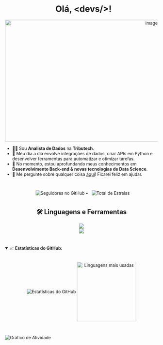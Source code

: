 <h1 align="center">
  Olá, &lt;devs/&gt;!
</h1>

<p align="center">
  <img width="950" height="400" alt="image" src="https://i.pinimg.com/originals/c8/dc/cc/c8dcccc91727a9e134ebbe448498ce1c.gif" />
</p>

- 👨‍💻 Sou **Analista de Dados** na **Tributech**.
- 🔭 Meu dia a dia envolve integrações de dados, criar APIs em Python e desenvolver ferramentas para automatizar e otimizar tarefas.
- 🌱 No momento, estou aprofundando meus conhecimentos em **Desenvolvimento Back-end & novas tecnologias de Data Science**.
- 💬 Me pergunte sobre qualquer coisa [aqui](https://github.com/lvcas-dotcom/lvcas-dotcom/issues)! Ficarei feliz em ajudar.

<br/>

<p align="center">
  <img alt="Seguidores no GitHub" src="https://img.shields.io/github/followers/lvcas-dotcom?label=Seguidores&style=social"/> •
  <img src="https://img.shields.io/github/stars/lvcas-dotcom?label=Stars" alt="Total de Estrelas"/>
</p>

#

<h2 align="center">🛠️ Linguagens e Ferramentas</h2>
<p align="center">
  <img src="https://skillicons.dev/icons?i=python,nodejs,nestjs,fastapi" />
  <br>
  <img src="https://skillicons.dev/icons?i=mysql,postgres,docker,graphql,mongodb,postman,nginx,grafana" />
</p>

#

<details open="">
<summary>
  <g-emoji class="g-emoji" alias="chart_with_upwards_trend" fallback-src="https://github.githubassets.com/images/icons/emoji/unicode/1f4c8.png">📈</g-emoji>
  <strong>Estatísticas do GitHub:</strong>
</summary>
<br/>
<p align="center">
    <img align="center" src="https://github-readme-stats.vercel.app/api?username=lvcas-dotcom&show_icons=true&hide_border=true&locale=pt-br&title_color=ff0000&icon_color=ff0000&text_color=c9d1d9&bg_color=0d1117" alt="Estatísticas do GitHub"/>
    <img align="center" height="195px" src="https://github-readme-stats.vercel.app/api/top-langs/?username=lvcas-dotcom&text_color=c9d1d9&bg_color=0d1117&title_color=ff0000&langs_count=8&layout=compact&hide_border=true" alt="Linguagens mais usadas" />
</p>
</details>
<br/>

![Gráfico de Atividade](https://github-readme-activity-graph.vercel.app/graph?username=lvcas-dotcom&bg_color=0d1117&color=ff0000&line=ff0000&point=e50914&area=true&hide_border=true)
